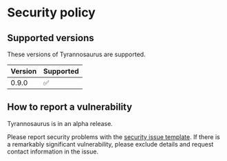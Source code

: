 # Security policy

## Supported versions

These versions of Tyrannosaurus are supported.

| Version | Supported          |
| ------- | ------------------ |
| 0.9.0   | :white_check_mark: |


## How to report a vulnerability

Tyrannosaurus is in an alpha release.

Please report security problems with the
[security issue template](https://github.com/dmyersturnbull/tyrannosaurus/issues/new?labels=kind%3A+security+%F0%9F%94%92&template=security.md).
If there is a remarkably significant vulnerability, please exclude details and request contact information in the issue.
